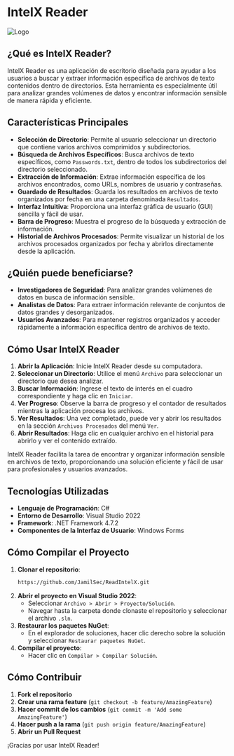 # IntelX Reader
![Logo](https://i.ibb.co/NCqybYP/Captura-de-pantalla-2024-05-16-011440.png)
## ¿Qué es IntelX Reader?

IntelX Reader es una aplicación de escritorio diseñada para ayudar a los usuarios a buscar y extraer información específica de archivos de texto contenidos dentro de directorios. Esta herramienta es especialmente útil para analizar grandes volúmenes de datos y encontrar información sensible de manera rápida y eficiente.

## Características Principales

- **Selección de Directorio**: Permite al usuario seleccionar un directorio que contiene varios archivos comprimidos y subdirectorios.
- **Búsqueda de Archivos Específicos**: Busca archivos de texto específicos, como `Passwords.txt`, dentro de todos los subdirectorios del directorio seleccionado.
- **Extracción de Información**: Extrae información específica de los archivos encontrados, como URLs, nombres de usuario y contraseñas.
- **Guardado de Resultados**: Guarda los resultados en archivos de texto organizados por fecha en una carpeta denominada `Resultados`.
- **Interfaz Intuitiva**: Proporciona una interfaz gráfica de usuario (GUI) sencilla y fácil de usar.
- **Barra de Progreso**: Muestra el progreso de la búsqueda y extracción de información.
- **Historial de Archivos Procesados**: Permite visualizar un historial de los archivos procesados organizados por fecha y abrirlos directamente desde la aplicación.

## ¿Quién puede beneficiarse?

- **Investigadores de Seguridad**: Para analizar grandes volúmenes de datos en busca de información sensible.
- **Analistas de Datos**: Para extraer información relevante de conjuntos de datos grandes y desorganizados.
- **Usuarios Avanzados**: Para mantener registros organizados y acceder rápidamente a información específica dentro de archivos de texto.

## Cómo Usar IntelX Reader

1. **Abrir la Aplicación**: Inicie IntelX Reader desde su computadora.
2. **Seleccionar un Directorio**: Utilice el menú `Archivo` para seleccionar un directorio que desea analizar.
3. **Buscar Información**: Ingrese el texto de interés en el cuadro correspondiente y haga clic en `Iniciar`.
4. **Ver Progreso**: Observe la barra de progreso y el contador de resultados mientras la aplicación procesa los archivos.
5. **Ver Resultados**: Una vez completado, puede ver y abrir los resultados en la sección `Archivos Procesados` del menú `Ver`.
6. **Abrir Resultados**: Haga clic en cualquier archivo en el historial para abrirlo y ver el contenido extraído.

IntelX Reader facilita la tarea de encontrar y organizar información sensible en archivos de texto, proporcionando una solución eficiente y fácil de usar para profesionales y usuarios avanzados.

## Tecnologías Utilizadas

- **Lenguaje de Programación**: C#
- **Entorno de Desarrollo**: Visual Studio 2022
- **Framework**: .NET Framework 4.7.2
- **Componentes de la Interfaz de Usuario**: Windows Forms

## Cómo Compilar el Proyecto

1. **Clonar el repositorio**:
    ```sh
    https://github.com/JamilSec/ReadIntelX.git
    ```
2. **Abrir el proyecto en Visual Studio 2022**:
    - Seleccionar `Archivo > Abrir > Proyecto/Solución`.
    - Navegar hasta la carpeta donde clonaste el repositorio y seleccionar el archivo `.sln`.
3. **Restaurar los paquetes NuGet**:
    - En el explorador de soluciones, hacer clic derecho sobre la solución y seleccionar `Restaurar paquetes NuGet`.
4. **Compilar el proyecto**:
    - Hacer clic en `Compilar > Compilar Solución`.

## Cómo Contribuir

1. **Fork el repositorio**
2. **Crear una rama feature** (`git checkout -b feature/AmazingFeature`)
3. **Hacer commit de los cambios** (`git commit -m 'Add some AmazingFeature'`)
4. **Hacer push a la rama** (`git push origin feature/AmazingFeature`)
5. **Abrir un Pull Request**

¡Gracias por usar IntelX Reader!
